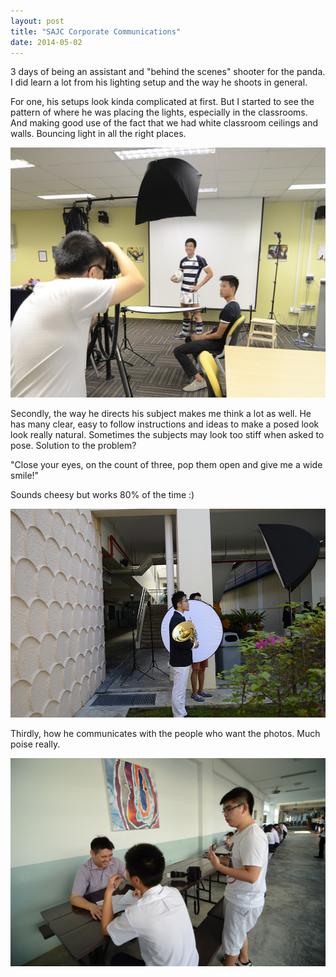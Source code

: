 ```yaml
---
layout: post
title: "SAJC Corporate Communications"
date: 2014-05-02
---
```


3 days of being an assistant and "behind the scenes" shooter for the panda. I did learn a lot from his lighting setup and the way he shoots in general. 

For one, his setups look kinda complicated at first. But I started to see the pattern of where he was placing the lights, especially in the classrooms. And making good use of the fact that we had white classroom ceilings and walls. Bouncing light in all the right places. 

<img src="/images/post_rel/06.JPG">

Secondly, the way he directs his subject makes me think a lot as well. He has many clear, easy to follow instructions and ideas to make a posed look look really natural. Sometimes the subjects may look too stiff when asked to pose. Solution to the problem?

"Close your eyes, on the count of three, pop them open and give me a wide smile!"

Sounds cheesy but works 80% of the time :) 

<img src="/images/post_rel/07.JPG">

Thirdly, how he communicates with the people who want the photos. Much poise really. 

<img src="/images/post_rel/08.JPG">